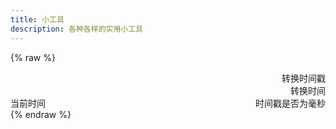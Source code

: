 ```yaml
---
title: 小工具
description: 各种各样的实用小工具
---
```

<script type="module" data-pjax>
  import {
    provideFluentDesignSystem,
    fluentAccordion,
    fluentAccordionItem,
    fluentAnchor,
    fluentButton,
    fluentNumberField,
    fluentSwitch,
    fluentTextField,
    accentBaseColor,
    SwatchRGB,
    fillColor,
    neutralLayerFloating,
    baseLayerLuminance,
    StandardLuminance
  } from "https://cdn.jsdelivr.net/npm/@fluentui/web-components/+esm";
  provideFluentDesignSystem()
    .register(
      fluentAccordion(),
      fluentAccordionItem(),
      fluentAnchor(),
      fluentButton(),
      fluentNumberField(),
      fluentSwitch(),
      fluentTextField()
    );
  accentBaseColor.withDefault(SwatchRGB.create(0xFC / 0xFF, 0x64 / 0xFF, 0x23 / 0xFF));
  fillColor.withDefault(neutralLayerFloating);
  if (typeof matchMedia === "function") {
    const scheme = matchMedia("(prefers-color-scheme: dark)");
    if (typeof scheme !== "undefined") {
      scheme.addEventListener("change", e => baseLayerLuminance.withDefault(e.matches ? StandardLuminance.DarkMode : StandardLuminance.LightMode));
      if (scheme.matches) {
        baseLayerLuminance.withDefault(StandardLuminance.DarkMode);
      }
    }
  }
</script>

{% raw %}
<div id="vue-app">
  <settings-group>
    <template #header>
      <h2 id="render" class="unset">渲染</h2>
    </template>
    <settings-button href="bilibili-card">
      <template #icon>
        <svg-host src="https://cdn.jsdelivr.net/npm/@fluentui/svg-icons/icons/card_ui_20_regular.svg"></svg-host>
      </template>
      <template #header>
        <h3 id="render-bilibili-card" class="unset">哔哩哔哩卡片</h3>
      </template>
      <template #description>
        使用 <fluent-anchor appearance="hypertext" href="https://github.com/wherewhere/hexo-tag-bilibili-card"
          target="_blank">bilibili-card</fluent-anchor> 生成哔哩哔哩卡片。
      </template>
    </settings-button>
    <settings-button href="bopo">
      <template #icon>
        <svg-host src="https://cdn.jsdelivr.net/npm/@fluentui/svg-icons/icons/local_language_20_regular.svg"></svg-host>
      </template>
      <template #header>
        <h3 id="render-bopomofo" class="unset">注音组字</h3>
      </template>
      <template #description>
        使用 <fluent-anchor appearance="hypertext" href="http://cheonhyeong.com/Tools/Times.html#9"
          target="_blank">TH-Times</fluent-anchor> 字体显示注音文本。
      </template>
    </settings-button>
    <settings-button href="markdown">
      <template #icon>
        <svg-host src="https://cdn.jsdelivr.net/npm/@fluentui/svg-icons/icons/markdown_20_regular.svg"></svg-host>
      </template>
      <template #header>
        <h3 id="render-markdown" class="unset">Markdown 预览</h3>
      </template>
      <template #description>
        使用 <fluent-anchor appearance="hypertext" href="https://github.com/markedjs/marked"
          target="_blank">Marked.JS</fluent-anchor> 解析并预览 Markdown 文本。
      </template>
    </settings-button>
  </settings-group>
  <settings-group>
    <template #header>
      <h2 id="convert" class="unset">转换</h2>
    </template>
    <settings-expander>
      <template #icon>
        <svg-host src="https://cdn.jsdelivr.net/npm/@fluentui/svg-icons/icons/calendar_date_20_regular.svg"></svg-host>
      </template>
      <template #header>
        <h3 id="convert-timestamp" class="unset">时间戳转换</h3>
      </template>
      <template #description>
        转换 Unix 时间戳与时间字符串。
      </template>
      <div class="setting-expander-content-grid stack-vertical"
        style="gap: calc(var(--base-horizontal-spacing-multiplier) * 3px);">
        <div class="stack-horizontal" style="gap: inherit;">
          <fluent-number-field v-model="timeStamp" style="flex: 1;"></fluent-number-field>
          <fluent-button @click="convertTimeStamp">转换时间戳</fluent-button>
        </div>
        <div class="stack-horizontal" style="gap: inherit;">
          <fluent-text-field v-model="timeString" style="flex: 1;"></fluent-text-field>
          <fluent-button @click="convertTimeString">转换时间</fluent-button>
        </div>
        <div class="stack-horizontal" style="justify-content: space-between; gap: inherit;">
          <fluent-button @click="setDateTimeNow">当前时间</fluent-button>
          <value-change-host v-model="isMillisecond" value-name="checked" event-name="change">
            <fluent-switch>时间戳是否为毫秒</fluent-switch>
          </value-change-host>
        </div>
      </div>
    </settings-expander>
    <settings-button href="encoding">
      <template #icon>
        <svg-host src="https://cdn.jsdelivr.net/npm/@fluentui/svg-icons/icons/arrow_sync_20_regular.svg"></svg-host>
      </template>
      <template #header>
        <h3 id="convert-encoding" class="unset">编码&解码</h3>
      </template>
      <template #description>
        编码与解码 HTML、XML、Base64、Unicode 文本。
      </template>
    </settings-button>
    <settings-button href="base-x">
      <template #icon>
        <svg-host
          src="https://cdn.jsdelivr.net/npm/@fluentui/svg-icons/icons/number_symbol_square_20_regular.svg"></svg-host>
      </template>
      <template #header>
        <h3 id="convert-base-x" class="unset">Base X 编码</h3>
      </template>
      <template #description>
        使用 <fluent-anchor appearance="hypertext" href="https://github.com/UmamiAppearance/BaseExJS"
          target="_blank">BaseEx</fluent-anchor> 编码与解码 Base1、Base16、Base32、Base64 等文本。
      </template>
    </settings-button>
    <settings-button href="json-yaml">
      <template #icon>
        <svg-host
          src="https://cdn.jsdelivr.net/npm/@fluentui/svg-icons/icons/database_switch_20_regular.svg"></svg-host>
      </template>
      <template #header>
        <h3 id="convert-json-yaml" class="unset">JSON 与 YAML 转换</h3>
      </template>
      <template #description>
        使用 <fluent-anchor appearance="hypertext" href="https://github.com/sidorares/json-bigint"
          target="_blank">json-bigint</fluent-anchor> 和 <fluent-anchor appearance="hypertext"
          href="https://github.com/nodeca/js-yaml/" target="_blank">js-yaml</fluent-anchor> 转化 JSON 与 YAML 数据。
      </template>
    </settings-button>
  </settings-group>
  <settings-group>
    <template #header>
      <h2 id="generate" class="unset">生成</h2>
    </template>
    <settings-button href="crypto">
      <template #icon>
        <svg-host src="https://cdn.jsdelivr.net/npm/@fluentui/svg-icons/icons/shield_lock_20_regular.svg"></svg-host>
      </template>
      <template #header>
        <h3 id="generate-crypto" class="unset">Hash 加密</h3>
      </template>
      <template #description>
        使用 <fluent-anchor appearance="hypertext" href="https://github.com/Daninet/hash-wasm/"
          target="_blank">hash-wasm</fluent-anchor> 进行 MD5、Sha1、Sha2、Sha3、Bcrypt 等文本加密。
      </template>
    </settings-button>
    <settings-button href="uuid">
      <template #icon>
        <svg-host src="https://cdn.jsdelivr.net/npm/@fluentui/svg-icons/icons/fluid_20_regular.svg"></svg-host>
      </template>
      <template #header>
        <h3 id="generate-uuid" class="unset">UUID & GUID</h3>
      </template>
      <template #description>
        使用 <fluent-anchor appearance="hypertext" href="https://github.com/uuidjs/uuid/"
          target="_blank">uuid</fluent-anchor> 生成 UUID 与 GUID。
      </template>
    </settings-button>
    <settings-button href="regex">
      <template #icon>
        <svg-host src="https://cdn.jsdelivr.net/npm/@fluentui/svg-icons/icons/code_20_regular.svg"></svg-host>
      </template>
      <template #header>
        <h3 id="generate-regex" class="unset">正则表达式</h3>
      </template>
      <template #description>
        测试正则表达式。
      </template>
    </settings-button>
  </settings-group>
</div>

<template id="empty-slot-template">
  <div>
    <slot></slot>
  </div>
</template>

<template id="svg-host-template">
  <div class="svg-host" v-html="innerHTML"></div>
</template>

<template id="settings-presenter-template">
  <div class="settings-presenter">
    <div class="header-root">
      <div class="icon-holder" v-check-solt="$slots.icon">
        <slot name="icon"></slot>
      </div>
      <div class="header-panel">
        <span v-check-solt="$slots['header']">
          <slot name="header"></slot>
        </span>
        <span class="description" v-check-solt="$slots.description">
          <slot name="description"></slot>
        </span>
      </div>
    </div>
    <div class="content-presenter" v-check-solt="$slots.default">
      <slot></slot>
    </div>
  </div>
</template>

<template id="settings-button-template">
  <a class="settings-button" ref="anchor">
    <div class="content-grid">
      <settings-presenter class="presenter">
        <template #icon>
          <slot name="icon"></slot>
        </template>
        <template #header>
          <slot name="header"></slot>
        </template>
        <template #description>
          <slot name="description"></slot>
        </template>
        <slot></slot>
      </settings-presenter>
      <div class="action-icon-holder">
        <slot name="action-icon">
          <svg-host
            src="https://cdn.jsdelivr.net/npm/@fluentui/svg-icons/icons/chevron_right_12_regular.svg"></svg-host>
        </slot>
      </div>
    </div>
  </a>
</template>

<template id="settings-expander-template">
  <fluent-accordion class="settings-expander">
    <fluent-accordion-item class="expander" :expanded="expanded">
      <div slot="heading">
        <settings-presenter class="presenter">
          <template #icon>
            <slot name="icon"></slot>
          </template>
          <template #header>
            <slot name="header"></slot>
          </template>
          <template #description>
            <slot name="description"></slot>
          </template>
          <slot name="action-content"></slot>
        </settings-presenter>
      </div>
      <div v-fill-color="neutralFillLayerAltRest">
        <slot></slot>
      </div>
    </fluent-accordion-item>
  </fluent-accordion>
</template>

<template id="settings-group-template">
  <div class="settings-group">
    <div class="header-presenter" v-check-solt="$slots.header">
      <slot name="header"></slot>
    </div>
    <div class="items-presenter" v-check-solt="$slots.default">
      <slot></slot>
    </div>
  </div>
</template>
{% endraw %}

<script type="module" data-pjax>
  import { createApp } from "https://cdn.jsdelivr.net/npm/vue/dist/vue.esm-browser.prod.js";
  import { fillColor, neutralFillLayerAltRest } from "https://cdn.jsdelivr.net/npm/@fluentui/web-components/+esm";
  const root = document.getElementById("vue-app");
  const designTokens = {
    neutralFillLayerAltRest: neutralFillLayerAltRest.getValueFor(root)
  }
  createApp({
    data() {
      return {
        isMillisecond: false,
        timeStamp: Math.floor(Date.now() / 1000),
        timeString: new Date().toISOString()
      }
    },
    watch: {
      isMillisecond(newValue, oldValue) {
        if (newValue !== oldValue) {
          this.timeStamp = Math.floor(oldValue ? this.timeStamp / 1000 : this.timeStamp * 1000);
        }
      }
    },
    methods: {
      convertTimeStamp() {
        const time = Math.floor(this.isMillisecond ? +this.timeStamp : this.timeStamp * 1000);
        this.timeString = new Date(time).toISOString();
      },
      convertTimeString() {
        const time = new Date(this.timeString);
        this.timeStamp = this.isMillisecond ? time.getTime() : Math.floor(time.getTime() / 1000);
      },
      setDateTimeNow() {
        const time = new Date();
        this.timeStamp = this.isMillisecond ? time.getTime() : Math.floor(time.getTime() / 1000);
        this.timeString = new Date().toISOString();
      }
    },
    mounted() {
      if (typeof NexT !== "undefined") {
        NexT.utils.registerSidebarTOC();
      }
    }
  }).directive("check-solt",
    (element, binding) => {
      if (element instanceof HTMLElement) {
        const solt = binding.value;
        if (solt !== binding.oldValue) {
          function setDisplay(value) {
            if (value) {
              if (element.style.display === "none") {
                element.style.display = '';
              }
            }
            else {
              element.style.display = "none";
            }
          }
          if (typeof solt === "function") {
            let value = solt();
            if (value instanceof Array) {
              value = value[0];
              if (typeof value === "object") {
                if (typeof value.type === "symbol") {
                  value = value.children;
                  if (value instanceof Array) {
                    setDisplay(value.length);
                    return;
                  }
                }
                else {
                  setDisplay(true);
                  return;
                }
              }
            }
          }
          setDisplay(false);
        }
      }
    }
  ).directive("fill-color",
    (element, binding) => {
      if (element instanceof HTMLElement) {
        const color = binding.value;
        if (color !== binding.oldValue) {
          fillColor.setValueFor(element, color);
        }
      }
    }
  ).component("value-change-host", {
    template: "#empty-slot-template",
    props: {
      valueName: String,
      eventName: String,
      modelValue: undefined
    },
    emits: ['update:modelValue'],
    watch: {
      eventName(newValue, oldValue) {
        if (newValue !== oldValue) {
          const $el = this.$el;
          if ($el instanceof HTMLElement) {
            const element = $el.children[0];
            if (element instanceof HTMLElement) {
              if (oldValue) {
                element.removeEventListener(oldValue, this.onValueChanged);
              }
              if (newValue) {
                element.addEventListener(newValue, this.onValueChanged);
              }
            }
          }
        }
      },
      modelValue(newValue, oldValue) {
        if (newValue !== oldValue) {
          const valueName = this.valueName;
          if (valueName) {
            const $el = this.$el;
            if ($el instanceof HTMLElement) {
              const element = $el.children[0];
              if (element instanceof HTMLElement) {
                element[valueName] = newValue;
              }
            }
          }
        }
      }
    },
    methods: {
      registerEvent(valueName) {
        const $el = this.$el;
        if ($el instanceof HTMLElement) {
          const element = $el.children[0];
          if (element instanceof HTMLElement) {
            const modelValue = this.modelValue;
            if (modelValue === undefined) {
              this.$emit('update:modelValue', element[valueName]);
            }
            else {
              element[valueName] = modelValue;
            }
            element.addEventListener(this.eventName, this.onValueChanged);
          }
        }
      },
      onValueChanged(event) {
        const target = event.target;
        if (target instanceof HTMLElement) {
          this.$emit('update:modelValue', target[this.valueName]);
        }
      }
    },
    mounted() {
      const valueName = this.valueName;
      if (valueName && this.eventName) {
        this.registerEvent(valueName);
      }
    }
  }).component("svg-host", {
    template: "#svg-host-template",
    props: {
      src: String
    },
    data() {
      return {
        innerHTML: null
      }
    },
    watch: {
      src(newValue, oldValue) {
        if (newValue !== oldValue) {
          this.getSVGAsync(newValue).then(svg => this.innerHTML = svg);
        }
      }
    },
    methods: {
      async getSVGAsync(src) {
        if (src) {
          try {
            return await fetch(src)
              .then(response => response.text());
          }
          catch (ex) {
            console.error(ex);
          }
        }
        return '';
      }
    },
    mounted() {
      this.getSVGAsync(this.src).then(svg => this.innerHTML = svg);
    }
  }).component("settings-presenter", {
    template: "#settings-presenter-template"
  }).component("settings-button", {
    template: "#settings-button-template",
    mounted() {
      if (typeof pjax !== "undefined") {
        pjax.attachLink(this.$refs.anchor);
      }
    }
  }).component("settings-expander", {
    template: "#settings-expander-template",
    props: {
      expanded: String
    },
    data() {
      return {
        neutralFillLayerAltRest: designTokens.neutralFillLayerAltRest
      }
    }
  }).component("settings-group", {
    template: "#settings-group-template"
  }).mount(root);
</script>

<style>
  #vue-app {
    font-family: var(--body-font);
    font-size: var(--type-ramp-base-font-size);
    line-height: var(--type-ramp-base-line-height);
    font-weight: var(--font-weight);
    color: var(--neutral-foreground-rest);
  }

  #vue-app .stack-vertical {
    display: flex;
    flex-direction: column;
  }

  #vue-app .stack-horizontal {
    display: flex;
    flex-direction: row;
    align-items: center;
  }

  #vue-app h6.unset,
  #vue-app h5.unset,
  #vue-app h4.unset,
  #vue-app h3.unset,
  #vue-app h2.unset,
  #vue-app h1.unset {
    margin-top: unset;
    margin-bottom: unset;
    font-weight: unset;
    font-family: unset;
    font-size: unset;
    line-height: unset;
  }

  .svg-host {
    display: flex;
  }

  .settings-presenter {
    --settings-card-description-font-size: var(--type-ramp-minus-1-font-size);
    --settings-card-header-icon-max-size: var(--type-ramp-base-line-height);
    --settings-card-header-icon-margin: 0 calc((var(--base-horizontal-spacing-multiplier) * 6 + var(--design-unit) * 0.5) * 1px) 0 calc((var(--base-horizontal-spacing-multiplier) * 6 - var(--design-unit) * 4) * 1px);
    --settings-card-vertical-header-content-spacing: calc(var(--design-unit) * 2px) 0 0 0;
    display: flex;
    justify-content: space-between;
    align-items: center;
  }

  .settings-presenter div.header-root {
    display: flex;
    align-items: center;
    flex: 1;
  }

  .settings-presenter div.icon-holder {
    max-width: var(--settings-card-header-icon-max-size);
    max-height: var(--settings-card-header-icon-max-size);
    margin: var(--settings-card-header-icon-margin);
    fill: currentColor;
  }

  .settings-presenter div.header-panel {
    display: flex;
    flex-direction: column;
    margin: 0 calc(var(--design-unit) * 6px) 0 0;
  }

  .settings-presenter span.description {
    font-size: var(--settings-card-description-font-size);
    color: var(--neutral-fill-strong-hover);
  }

  .settings-presenter div.content-presenter {
    display: grid;
  }

  .settings-presenter a.text-button {
    font-weight: bold;
    text-decoration: unset;
  }

  @media (max-width: 600px) {
    .settings-presenter {
      flex-flow: column;
      justify-content: unset;
      align-items: unset;
    }

    .settings-presenter div.header-panel {
      margin: unset;
    }

    .settings-presenter div.content-presenter {
      margin: var(--settings-card-vertical-header-content-spacing);
    }
  }

  .settings-button {
    --settings-button-padding: calc(var(--design-unit) * 4px) 0 calc(var(--design-unit) * 4px) calc(var(--design-unit) * 4px);
    cursor: pointer;
    display: block;
    box-sizing: border-box;
    background: var(--neutral-fill-input-rest);
    color: var(--neutral-foreground-rest);
    border: calc(var(--stroke-width) * 1px) solid var(--neutral-stroke-layer-rest);
    border-radius: calc(var(--control-corner-radius) * 1px);
    box-shadow: var(--elevation-shadow-card-rest);
    text-decoration: inherit;
  }

  .settings-button:hover {
    background: var(--neutral-fill-input-hover);
    border: calc(var(--stroke-width) * 1px) solid var(--neutral-stroke-layer-hover);
    box-shadow: var(--elevation-shadow-card-hover);
  }

  .settings-button:active {
    background: var(--neutral-fill-input-active);
    border: calc(var(--stroke-width) * 1px) solid var(--neutral-stroke-layer-active);
    box-shadow: var(--elevation-shadow-card-pressed);
  }

  .settings-button .presenter {
    padding: var(--settings-button-padding);
    flex: 1;
  }

  .settings-button div.content-grid {
    display: flex;
    justify-content: space-between;
    align-items: center;
  }

  .settings-button div.action-icon-holder {
    width: calc((var(--base-height-multiplier) + var(--density)) * var(--design-unit) * 1px);
    height: auto;
    display: flex;
    justify-content: center;
    align-items: center;
    margin: 0 calc(var(--design-unit) * 2px);
    fill: currentColor;
  }

  .settings-expander {
    --settings-expander-header-padding: calc(var(--design-unit) * 1px) 0 calc(var(--design-unit) * 1px) calc(var(--design-unit) * 2px);
    --settings-expander-item-padding: 0 calc((var(--base-height-multiplier) + 1 + var(--density)) * var(--design-unit) * 1px) 0 calc((var(--base-horizontal-spacing-multiplier) * 12 - var(--design-unit) * 1.5) * 1px + var(--type-ramp-base-line-height));
  }

  .settings-expander fluent-accordion-item.expander {
    box-sizing: border-box;
    box-shadow: var(--elevation-shadow-card-rest);
    border-radius: calc(var(--control-corner-radius) * 1px);
  }

  .settings-expander fluent-accordion-item.expander:hover {
    background: var(--neutral-fill-input-hover);
    border: calc(var(--stroke-width) * 1px) solid var(--neutral-stroke-layer-hover);
    box-shadow: var(--elevation-shadow-card-hover);
  }

  .settings-expander fluent-accordion-item.expander:active {
    background: var(--neutral-fill-input-active);
    border: calc(var(--stroke-width) * 1px) solid var(--neutral-stroke-layer-active);
    box-shadow: var(--elevation-shadow-card-pressed);
  }

  .settings-expander fluent-accordion-item.expander::part(region),
  .settings-expander fluent-accordion-item.expander .region {
    border-bottom-left-radius: calc((var(--control-corner-radius) - var(--stroke-width)) * 1px);
    border-bottom-right-radius: calc((var(--control-corner-radius) - var(--stroke-width)) * 1px);
  }

  .settings-expander .presenter {
    padding: var(--settings-expander-header-padding);
  }

  .settings-expander div.setting-expander-content-grid {
    padding: var(--settings-expander-item-padding);
  }

  .settings-group {
    --body-strong-text-block-font-size: var(--type-ramp-base-font-size);
  }

  .settings-group div.header-presenter {
    margin: 1rem 0 calc(var(--base-horizontal-spacing-multiplier) * 2px) calc(var(--stroke-width) * 1px);
    font-size: var(--body-strong-text-block-font-size);
    font-weight: bold;
    color: var(--neutral-foreground-rest);
  }

  .settings-group div.items-presenter {
    display: flex;
    flex-direction: column;
    row-gap: 0.3rem;
  }
</style>